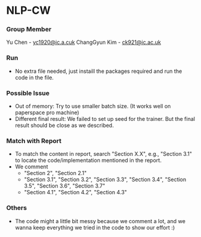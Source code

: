 # NLP-CW

### Group Member
Yu Chen - yc1920@ic.a.cuk
ChangGyun Kim - ck921@ic.ac.uk

### Run
- No extra file needed, just instaill the packages required and run the code in the file.

### Possible Issue
- Out of memory: Try to use smaller batch size. (It works well on paperspace pro machine)
- Different final result: We failed to set up seed for the trainer. But the final result should be close as we described.

### Match with Report
- To match the content in report, search "Section X.X", e.g., "Section 3.1" to locate the code/implementation mentioned in the report.
- We comment 
  - "Section 2", "Section 2.1"
  - "Section 3.1", "Section 3.2", "Section 3.3", "Section 3.4", "Section 3.5", "Section 3.6", "Section 3.7"
  - "Section 4.1", "Section 4.2", "Section 4.3"

### Others
- The code might a little bit messy because we comment a lot, and we wanna keep everything we tried in the code to show our effort :)
